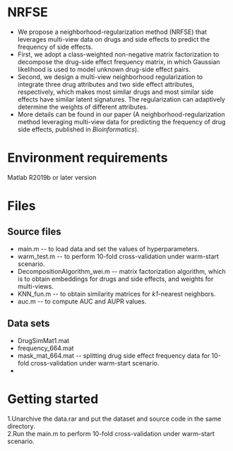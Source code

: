 # NRFSE
* We propose a neighborhood-regularization method (NRFSE) that leverages multi-view data on drugs and side effects to predict the frequency of side effects.<br>
* First, we adopt a class-weighted non-negative matrix factorization to decompose the drug-side effect frequency matrix, in which Gaussian likelihood is used to model unknown drug-side effect pairs.<br>
* Second, we design a multi-view neighborhood regularization to integrate three drug attributes and two side effect attributes, respectively, which makes most similar drugs and most similar side effects have similar latent signatures. The regularization can adaptively determine the weights of different attributes.
* More details can be found in our paper (A neighborhood-regularization method leveraging multi-view data for predicting the frequency of drug side effects, published in *Bioinformatics*).


# Environment requirements
Matlab R2019b or later version

# Files
## Source files
* main.m -- to load data and set the values of hyperparameters.
* warm_test.m -- to perform 10-fold cross-validation under warm-start scenario.
* DecompositionAlgorithm_wei.m -- matrix factorization algorithm, which is to obtain embeddings for drugs and side effects, and weights for multi-views.
* KNN_fun.m -- to obtain similarity matrices for *k1*-nearest neighbors.
* auc.m -- to compute AUC and AUPR values.
## Data sets
* DrugSimMat1.mat
* frequency_664.mat
* mask_mat_664.mat -- splitting drug side effect frequency data for 10-fold cross-validation under warm-start scenario. 
* 

# Getting started
1.Unarchive the data.rar and put the dataset and source code in the same directory.<br>
2.Run the main.m to perform 10-fold cross-validation under warm-start scenario.
